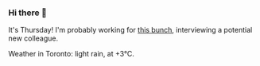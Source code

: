 ### Hi there :wave:

It's Thursday! I'm probably working for [this bunch](https://github.com/kohofinancial), interviewing a potential new colleague.

Weather in Toronto: light rain, at +3°C.
